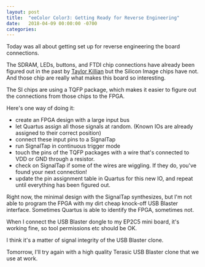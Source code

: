 ```yaml
---
layout: post
title:  "eeColor Color3: Getting Ready for Reverse Engineering"
date:   2018-04-09 00:00:00 -0700
categories: 
---
```


Today was all about getting set up for reverse engineering the board connections.

The SDRAM, LEDs, buttons, and FTDI chip connections have already been figured out in the past by 
[Taylor Killian](http://www.taylorkillian.com/2013/04/using-fpga-of-eecolor-color3.html) but the Silicon Image 
chips have not. And those chip are really what makes this board so interesting.

The SI chips are using a TQFP package, which makes it easier to figure out the connections from those chips to the FPGA.

Here's one way of doing it: 

* create an FPGA design with a large input bus
* let Quartus assign all those signals at random. (Known IOs are already assigned to their correct position)
* connect these input pins to a SignalTap
* run SignalTap in continuous trigger mode
* touch the pins of the TQFP packages with a wire that's connected to VDD or GND through a resistor.
* check on SignalTap if some of the wires are wiggling. If they do, you've found your next connection!
* update the pin assignment table in Quartus for this new IO, and repeat until everything has been figured out.

Right now, the minimal design with the SignalTap synthesizes, but I'm not able to program the FPGA with my dirt cheap 
knock-off USB Blaster interface. Sometimes Quartus is able to identify the FPGA, sometimes not.

When I connect the USB Blaster dongle to my EP2C5 mini board, it's working fine, so tool permissions etc should be OK.

I think it's a matter of signal integrity of the USB Blaster clone. 

Tomorrow, I'll try again with a high quality Terasic USB Blaster clone that we use at work.

